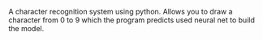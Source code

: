 A character recognition system using python. 
Allows you to draw a character from 0 to 9 which the program predicts
used neural net to build the model.
